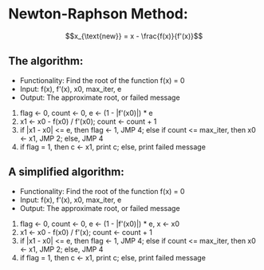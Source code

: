 # Newton-Raphson Method:

$$x_{\text{new}} = x - \frac{f(x)}{f'(x)}$$

## The algorithm:
- Functionality: Find the root of the function f(x) = 0
- Input: f(x), f'(x), x0, max_iter, e
- Output: The approximate root, or failed message

1. flag <- 0, count <- 0, e <- (1 - |f'(x0)|) * e
2. x1 <- x0 - f(x0) / f'(x0); count <- count + 1
3. if |x1 - x0| <= e, then flag <- 1, JMP 4;
   else if count <= max_iter, then x0 <- x1, JMP 2;
   else, JMP 4
4. if flag = 1, then c <- x1, print c;
   else, print failed message

## A simplified algorithm:
- Functionality: Find the root of the function f(x) = 0
- Input: f(x), f'(x), x0, max_iter, e
- Output: The approximate root, or failed message

1. flag <- 0, count <- 0, e <- (1 - |f'(x0)|) * e, x <- x0
2. x1 <- x0 - f(x0) / f'(x); count <- count + 1
3. if |x1 - x0| <= e, then flag <- 1, JMP 4;
   else if count <= max_iter, then x0 <- x1, JMP 2;
   else, JMP 4
4. if flag = 1, then c <- x1, print c;
   else, print failed message